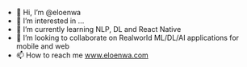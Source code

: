 - 👋 Hi, I’m @eloenwa
- 👀 I’m interested in ...
- 🌱 I’m currently learning NLP, DL and React Native
- 💞️ I’m looking to collaborate on Realworld ML/DL/AI applications for mobile and web
- 📫 How to reach me www.eloenwa.com

<!---
eloenwa/eloenwa is a ✨ special ✨ repository because its `README.md` (this file) appears on your GitHub profile.
You can click the Preview link to take a look at your changes.
--->

